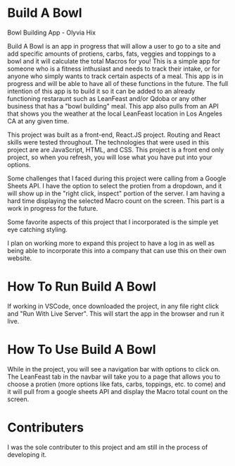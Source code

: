 # Build A Bowl
Bowl Building App - Olyvia Hix

Build A Bowl is an app in progress that will allow a user to go to a site and add specific amounts of protiens, carbs, fats, veggies and toppings to a bowl and it will calculate the total Macros for you! This is a simple app for someone who is a fitness inthusiast and needs to track their intake, or for anyone who simply wants to track certain aspects of a meal. This app is in progress and will be able to have all of these functions in the future.
The full intention of this app is to build it so it can be added to an already functioning restaraunt such as LeanFeast and/or Qdoba or any other business that has a "bowl building" meal. 
This app also pulls from an API that shows you the weather at the local LeanFeast location in Los Angeles CA at any given time. 

This project was built as a front-end, React.JS project. Routing and React skills were tested throughout. The technologies that were used in this project are are JavaScript, HTML, and CSS. This project is a front end only project, so when you refresh, you will lose what you have put into your options.

Some challenges that I faced during this project were calling from a Google Sheets API. I have the option to select the protien from a dropdown, and it will show up in the "right click, inspect" portion of the server. I am having a hard time displaying the selected Macro count on the screen. This part is a work in progress for the future.

Some favorite aspects of this project that I incorporated is the simple yet eye catching styling. 

I plan on working more to expand this project to have a log in as well as being able to incorporate this into a company that can use this on their own website.

# How To Run Build A Bowl

If working in VSCode, once downloaded the project, in any file right click and "Run With Live Server". This will start the app in the browser and run it live.

# How To Use Build A Bowl

While in the project, you will see a navigation bar with options to click on. The LeanFeast tab in the navbar will take you to a page that allows you to choose a protien (more options like fats, carbs, toppings, etc. to come) and it will pull from a google sheets API and display the Macro total count on the screen. 

# Contributers

I was the sole contributer to this project and am still in the process of developing it. 





